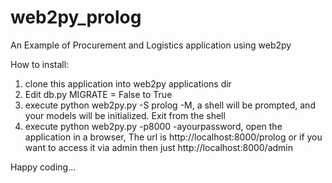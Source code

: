 web2py_prolog
=============

An Example of Procurement and Logistics application using web2py

How to install:
1. clone this application into web2py applications dir
2. Edit db.py MIGRATE = False to True
3. execute python web2py.py -S prolog -M, a shell will be prompted,
   and your models will be initialized. Exit from the shell
4. execute python web2py.py -p8000 -ayourpassword, 
   open the application in a browser,
   The url is http://localhost:8000/prolog or
   if you want to access it via admin then just
   http://localhost:8000/admin

Happy coding... 
